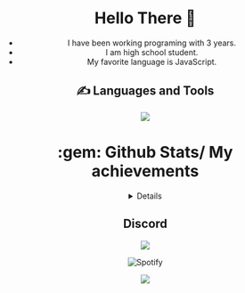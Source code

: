 <div align="center">
 <h1>Hello There 👋</h1> 

 - I have been working programing with 3 years.
 - I am high school student.
 - My favorite language is JavaScript.

</div>

<div align="center">
 <h2>✍ Languages and Tools</h2>
 <img src="https://skillicons.dev/icons?i=css,sass,html,ts,js,tailwindcss,mongodb,discord,redis,mysql,sqlite,git,cloudflare,github,nodejs,vscode,express,cpp,react,aws,vite" />
</div>

<div align="center">

<h1> :gem: Github Stats/ My achievements </h1>
<details>
<p align="center">
  <a href="https://github.com/wervlad">
    <img src="http://github-profile-summary-cards.vercel.app/api/cards/profile-details?username=iqojs&theme=transparent" />
  </a>
  <a href="https://github.com/wervlad">
    <img src="https://github-readme-streak-stats.herokuapp.com/?user=iqojs&hide_border=true&card_width=338&theme=transparent" />
  </a>
  <a href="https://github.com/wervlad">
    <img src="http://github-profile-summary-cards.vercel.app/api/cards/stats?username=iqojs&theme=transparent" />
  </a>
  <a href="https://github.com/iqojs">
    <img src="https://github-readme-stats.vercel.app/api/top-langs/?username=iqojs&theme=transparent"/>
  </a>
</p>
</details>

<div align="center">
<h2>Discord</h2>
 <a href="https://discord.com/users/1015845680067133480">
 <img src="https://lanyard-profile-readme.vercel.app/api/1015845680067133480"></a>
</div>

![Spotify](https://spotify-github-profile.vercel.app/api/view?uid=6a8e1uyfu9cxv6wwjn4r2w0h5&cover_image=true&theme=default&show_offline=false&background_color=121212&interchange=false)
 
 <p align="center">
  <a href="https://github.com/iqojs">
    <img src="https://komarev.com/ghpvc/?username=iqojs&color=blue&style=flat)" />
  </a>
</p>
